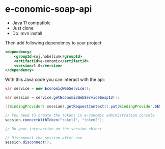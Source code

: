 # e-conomic-soap-api

* Java 11 compatible
* Just clone
* Do: mvn install


Then add following dependency to your project:
```xml
<dependency>
    <groupId>soj.nobelium</groupId>
    <artifactId>e-conomic</artifactId>
    <version>1.0</version>
</dependency>
```

With this Java code you can interact with the api:
```java
var service = new EconomicWebService();

var session = service.getEconomicWebServiceSoap12();

((BindingProvider) session).getRequestContext().put(BindingProvider.SESSION_MAINTAIN_PROPERTY, true);

// You need to create the tokens in e-conomic administration console 
session.connectWithToken("tokel1", "token2");

// Do your interaction on the session object

// Disconnect the session after use
session.disconnect();

```
